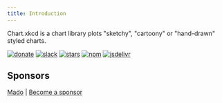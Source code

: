 ```yaml
---
title: Introduction
---
```


<!-- Chart.xkcd is an xkcd styled chart library. Not like most chart libs out there do precise plots. The rough, seemingly hand drawn nature of the graph provides a visual hint as to the imprecision of the results. It is useful in some cases.

When precise numbers


We already have lots of great chart libraries like [chart.js](), [echart](), [chartist-js](https://github.com/gionkunz/chartist-js) etc. One of the problems I've had with them is  that everything they draw is so precise and perfect. Sometimes I want the plots looks less precise to d -->

Chart.xkcd is a chart library plots "sketchy", "cartoony" or "hand-drawn" styled charts.

[![donate](https://flat.badgen.net/badge/support%20me/donate/?color=e85b46)](https://patreon.com/timqian)
[![slack](https://flat.badgen.net/badge/chat%20with%20us/slack/green)](https://join.slack.com/t/t9tio/shared_invite/enQtNjgzMzkwMDM0NTE3LTE5ZTUzYjU4Y2I0YzRiZjNkYTkzMzE1ZmM0NDdmYzRlZmMxNGY1MzZlN2EwYjYyNWVlMWY0Nzk2MDBhNWZlY2I)
[![stars](https://flat.badgen.net/github/stars/timqian/chart.xkcd?icon=github)](https://github.com/timqian/chart.xkcd)
[![npm](https://flat.badgen.net/npm/v/chart.xkcd/?color=fb3e44)](https://www.npmjs.com/package/chart.xkcd)
[![jsdelivr](https://data.jsdelivr.com/v1/package/npm/chart.xkcd/badge)](https://www.jsdelivr.com/package/npm/chart.xkcd)

## Sponsors

[Mado](https://madao.me/) | [Become a sponsor](https://www.patreon.com/timqian)
